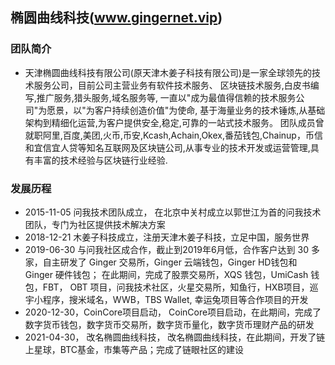 ## 椭圆曲线科技(www.gingernet.vip)


### 团队简介

- 天津椭圆曲线科技有限公司(原天津木姜子科技有限公司)是一家全球领先的技术服务公司，目前公司主营业务有软件技术服务、 区块链技术服务,白皮书编写,推广服务,猎头服务,域名服务等, 一直以"成为最值得信赖的技术服务公司"为愿景，以"为客户持续创造价值"为使命, 基于海量业务的技术锤炼,从基础架构到精细化运营,为客户提供安全,稳定,可靠的一站式技术服务。 团队成员曾就职阿里,百度,美团,火币,币安,Kcash,Achain,Okex,番茄钱包,Chainup，币信和宜信宜人贷等知名互联网及区块链公司,从事专业的技术开发或运营管理,具有丰富的技术经验与区块链行业经验.


### 发展历程

- 2015-11-05 问我技术团队成立， 在北京中关村成立以郭世江为首的问我技术团队，专门为社区提供技术解决方案
- 2018-12-21 木姜子科技成立，注册天津木姜子科技，立足中国，服务世界
- 2019-06-30 与问我社区成合作，截止到2019年6月低，合作客户达到 30 多家，自主研发了 Ginger 交易所，Ginger 云端钱包，Ginger HD钱包和 Ginger 硬件钱包； 在此期间，完成了股票交易所，XQS 钱包，UmiCash 钱包，FBT， OBT 项目，问我技术社区，火星交易所，知鱼行，HXB项目，巡宇小程序，搜米域名，WWB，TBS Wallet, 幸运兔项目等合作项目的开发
- 2020-12-30，CoinCore项目启动， CoinCore项目启动，在此期间，完成了数字货币钱包，数字货币交易所，数字货币量化，数字货币理财产品的研发
- 2021-04-30， 改名椭圆曲线科技， 改名椭圆曲线科技，在此期间，开发了链上星球，BTC基金，市集等产品；完成了链眼社区的建设
